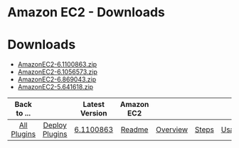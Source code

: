 
Amazon EC2 - Downloads
======================

# Downloads

- [AmazonEC2-6.1100863.zip](https://raw.githubusercontent.com/UrbanCode/IBM-UCD-PLUGINS/main/files/AmazonEC2/AmazonEC2-6.1100863.zip)
- [AmazonEC2-6.1056573.zip](https://raw.githubusercontent.com/UrbanCode/IBM-UCD-PLUGINS/main/files/AmazonEC2/AmazonEC2-6.1056573.zip)
- [AmazonEC2-6.869043.zip](https://raw.githubusercontent.com/UrbanCode/IBM-UCD-PLUGINS/main/files/AmazonEC2/AmazonEC2-6.869043.zip)
- [AmazonEC2-5.641618.zip](https://raw.githubusercontent.com/UrbanCode/IBM-UCD-PLUGINS/main/files/AmazonEC2/AmazonEC2-5.641618.zip)

|Back to ...||Latest Version|Amazon EC2 ||||
| :---: | :---: | :---: | :---: | :---: | :---: | :---: |
|[All Plugins](../../index.md)|[Deploy Plugins](../README.md)|[6.1100863](https://raw.githubusercontent.com/UrbanCode/IBM-UCD-PLUGINS/main/files/AmazonEC2/AmazonEC2-6.1100863.zip)|[Readme](README.md)|[Overview](overview.md)|[Steps](steps.md)|[Usage](usage.md)|
